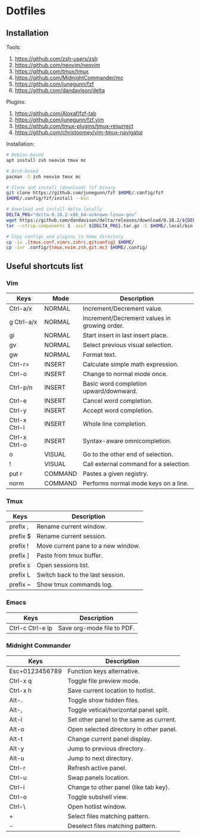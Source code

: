 # Dotfiles

## Installation
Tools:
1. https://github.com/zsh-users/zsh
2. https://github.com/neovim/neovim
3. https://github.com/tmux/tmux
4. https://github.com/MidnightCommander/mc
5. https://github.com/junegunn/fzf
6. https://github.com/dandavison/delta

Plugins:
1. https://github.com/Aloxaf/fzf-tab
2. https://github.com/junegunn/fzf.vim
3. https://github.com/tmux-plugins/tmux-resurrect
4. https://github.com/christoomey/vim-tmux-navigator

Installation:
```bash
# Debian-based
apt install zsh neovim tmux mc

# Arch-based
pacman -S zsh neovim tmux mc

# Clone and install (download) fzf binary
git clone https://github.com/junegunn/fzf $HOME/.config/fzf
$HOME/.config/fzf/install --bin

# Download and install delta locally
DELTA_PKG="delta-0.18.2-x86_64-unknown-linux-gnu"
wget https://github.com/dandavison/delta/releases/download/0.18.2/${DELTA_PKG}.tar.gz
tar --strip-components 1 -zxvf ${DELTA_PKG}.tar.gz -C $HOME/.local/bin ${DELTA_PKG}/delta

# Copy configs and plugins to home directory
cp -iv .{tmux.conf,vimrc,zshrc,gitconfig} $HOME/
cp -ivr .config/{tmux,nvim,zsh,git,mc} $HOME/.config/
```

## Useful shortcuts list
### Vim
| Keys          | Mode    | Description                                 |
| ------------- | ------  | ------------------------------------------- |
| Ctrl-a/x      | NORMAL  | Increment/Decrement value.                  |
| g Ctrl-a/x    | NORMAL  | Increment/Decrement values in growing order.|
| gi            | NORMAL  | Start insert in last insert place.          |
| gv            | NORMAL  | Select previous visual selection.           |
| gw            | NORMAL  | Format text.                                |
| Ctrl-r=       | INSERT  | Calculate simple math expression.           |
| Ctrl-o        | INSERT  | Change to normal mode once.                 |
| Ctrl-p/n      | INSERT  | Basic word completion upward/downward.      |
| Ctrl-e        | INSERT  | Cancel word completion.                     |
| Ctrl-y        | INSERT  | Accept word completion.                     |
| Ctrl-x Ctrl-l | INSERT  | Whole line completion.                      |
| Ctrl-x Ctrl-o | INSERT  | Syntax-aware omnicompletion.                |
| o             | VISUAL  | Go to the other end of selection.           |
| !             | VISUAL  | Call external command for a selection.      |
| put r         | COMMAND | Pastes a given registry.                    |
| norm          | COMMAND | Performs normal mode keys on a line.        |

### Tmux
| Keys                   | Description                                 |
| ---------------------- | ------------------------------------------- |
| prefix ,               | Rename current window.                      |
| prefix $               | Rename current session.                     |
| prefix !               | Move current pane to a new window.          |
| prefix ]               | Paste from tmux buffer.                     |
| prefix s               | Open sessions list.                         |
| prefix L               | Switch back to the last session.            |
| prefix ~               | Show tmux commands log.                     |

### Emacs
| Keys                   | Description                                 |
| ---------------------- | ------------------------------------------- |
| Ctrl-c Ctrl-e lp       | Save org-mode file to PDF.                  |

### Midnight Commander
| Keys                   | Description                                 |
| ---------------------- | ------------------------------------------- |
| Esc+0123456789         | Function keys alternative.                  |
| Ctrl-x q               | Toggle file preview mode.                   |
| Ctrl-x h               | Save current location to hotlist.           |
| Alt-.                  | Toggle show hidden files.                   |
| Alt-,                  | Toggle vetical/horizontal panel split.      |
| Alt-i                  | Set other panel to the same as current.     |
| Alt-o                  | Open selected directory in other panel.     |
| Alt-t                  | Change current panel display.               |
| Alt-y                  | Jump to previous directory.                 |
| Alt-u                  | Jump to next directory.                     |
| Ctrl-r                 | Refresh active panel.                       |
| Ctrl-u                 | Swap panels location.                       |
| Ctrl-i                 | Change to other panel (like tab key).       |
| Ctrl-o                 | Toggle subshell view.                       |
| Ctrl-\                 | Open hotlist window.                        |
| +                      | Select files matching pattern.              |
| -                      | Deselect files matching pattern.            |
